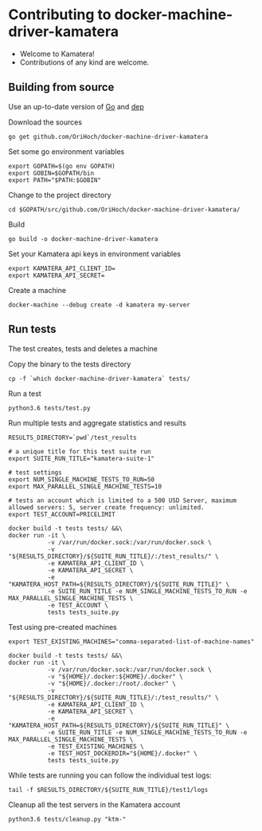 # Contributing to docker-machine-driver-kamatera

* Welcome to Kamatera!
* Contributions of any kind are welcome.

## Building from source

Use an up-to-date version of [Go](https://golang.org/dl) and [dep](https://github.com/golang/dep)

Download the sources

```
go get github.com/OriHoch/docker-machine-driver-kamatera
```

Set some go environment variables

```
export GOPATH=$(go env GOPATH)
export GOBIN=$GOPATH/bin
export PATH="$PATH:$GOBIN"
```

Change to the project directory

```
cd $GOPATH/src/github.com/OriHoch/docker-machine-driver-kamatera/
```

Build

```
go build -o docker-machine-driver-kamatera
```

Set your Kamatera api keys in environment variables

```
export KAMATERA_API_CLIENT_ID=
export KAMATERA_API_SECRET=
```

Create a machine

```
docker-machine --debug create -d kamatera my-server
```

## Run tests

The test creates, tests and deletes a machine

Copy the binary to the tests directory

```
cp -f `which docker-machine-driver-kamatera` tests/
```

Run a test

```
python3.6 tests/test.py
```

Run multiple tests and aggregate statistics and results

```
RESULTS_DIRECTORY=`pwd`/test_results

# a unique title for this test suite run
export SUITE_RUN_TITLE="kamatera-suite-1"

# test settings
export NUM_SINGLE_MACHINE_TESTS_TO_RUN=50
export MAX_PARALLEL_SINGLE_MACHINE_TESTS=10

# tests an account which is limited to a 500 USD Server, maximum allowed servers: 5, server create frequency: unlimited.
export TEST_ACCOUNT=PRICELIMIT

docker build -t tests tests/ &&\
docker run -it \
           -v /var/run/docker.sock:/var/run/docker.sock \
           -v "${RESULTS_DIRECTORY}/${SUITE_RUN_TITLE}/:/test_results/" \
           -e KAMATERA_API_CLIENT_ID \
           -e KAMATERA_API_SECRET \
           -e "KAMATERA_HOST_PATH=${RESULTS_DIRECTORY}/${SUITE_RUN_TITLE}" \
           -e SUITE_RUN_TITLE -e NUM_SINGLE_MACHINE_TESTS_TO_RUN -e MAX_PARALLEL_SINGLE_MACHINE_TESTS \
           -e TEST_ACCOUNT \
           tests tests_suite.py
```

Test using pre-created machines

```
export TEST_EXISTING_MACHINES="comma-separated-list-of-machine-names"

docker build -t tests tests/ &&\
docker run -it \
           -v /var/run/docker.sock:/var/run/docker.sock \
           -v "${HOME}/.docker:${HOME}/.docker" \
           -v "${HOME}/.docker:/root/.docker" \
           -v "${RESULTS_DIRECTORY}/${SUITE_RUN_TITLE}/:/test_results/" \
           -e KAMATERA_API_CLIENT_ID \
           -e KAMATERA_API_SECRET \
           -e "KAMATERA_HOST_PATH=${RESULTS_DIRECTORY}/${SUITE_RUN_TITLE}" \
           -e SUITE_RUN_TITLE -e NUM_SINGLE_MACHINE_TESTS_TO_RUN -e MAX_PARALLEL_SINGLE_MACHINE_TESTS \
           -e TEST_EXISTING_MACHINES \
           -e TEST_HOST_DOCKERDIR="${HOME}/.docker" \
           tests tests_suite.py
```

While tests are running you can follow the individual test logs:

```
tail -f $RESULTS_DIRECTORY/${SUITE_RUN_TITLE}/test1/logs
```

Cleanup all the test servers in the Kamatera account

```
python3.6 tests/cleanup.py "ktm-"
```
